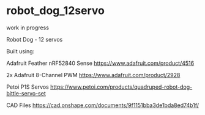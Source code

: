 # robot_dog_12servo
work in progress

Robot Dog - 12 servos

Built using:

Adafruit Feather nRF52840 Sense https://www.adafruit.com/product/4516

2x Adafruit 8-Channel PWM https://www.adafruit.com/product/2928

Petoi P1S Servos https://www.petoi.com/products/quadruped-robot-dog-bittle-servo-set

CAD Files https://cad.onshape.com/documents/9f1151bba3de1bda8ed74b1f/
